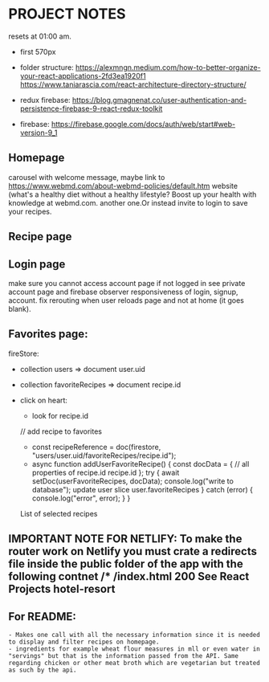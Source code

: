 # PROJECT NOTES

resets at 01:00 am.

- first 570px

- folder structure: https://alexmngn.medium.com/how-to-better-organize-your-react-applications-2fd3ea1920f1
  https://www.taniarascia.com/react-architecture-directory-structure/

- redux firebase: https://blog.gmagnenat.co/user-authentication-and-persistence-firebase-9-react-redux-toolkit

- firebase: https://firebase.google.com/docs/auth/web/start#web-version-9_1

## Homepage

carousel with welcome message, maybe link to https://www.webmd.com/about-webmd-policies/default.htm website (what's a healthy diet without a healthy lifestyle? Boost up your health with knowledge at webmd.com. another one.Or instead invite to login to save your recipes.

## Recipe page

## Login page

make sure you cannot access account page if not logged in see private account page and firebase observer
responsiveness of login, signup, account.
fix rerouting when user reloads page and not at home (it goes blank).

## Favorites page:

fireStore:

- collection users => document user.uid
- collection favoriteRecipes => document recipe.id

- click on heart:

  - look for recipe.id

  // add recipe to favorites

  - const recipeReference = doc(firestore, "users/user.uid/favoriteRecipes/recipe.id");
  - async function addUserFavoriteRecipe() {
    const docData = {
    // all properties of recipe.id
    recipe.id
    };
    try {
    await setDoc(userFavoriteRecipes, docData);
    console.log("write to database");
    update user slice user.favoriteRecipes
    } catch (error) {
    console.log("error", error);
    }
    }

  List of selected recipes

## IMPORTANT NOTE FOR NETLIFY: To make the router work on Netlify you must crate a redirects file inside the public folder of the app with the following contnet /\* /index.html 200 See React Projects hotel-resort

## For README:

    - Makes one call with all the necessary information since it is needed to display and filter recipes on homepage.
    - ingredients for example wheat flour measures in mll or even water in "servings" but that is the information passed from the API. Same regarding chicken or other meat broth which are vegetarian but treated as such by the api.
